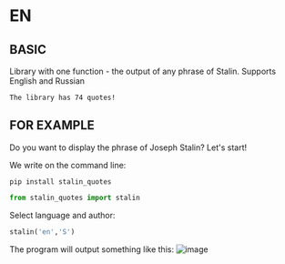 EN
==

BASIC
--
Library with one function - the output of any phrase of Stalin. Supports
English and Russian

```The library has 74 quotes!```


FOR EXAMPLE
--
Do you want to display the phrase of Joseph Stalin? Let's start!

We write on the command line:

```python3
pip install stalin_quotes
```

```python
from stalin_quotes import stalin
```

Select language and author:

```python
stalin('en','S')
```

The program will output something like this:
![image](https://user-images.githubusercontent.com/79650307/216114169-e2ec810e-9a8f-47cc-8f14-5a96ca413e78.png)
